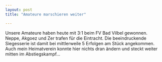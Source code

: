 ```yaml
---
layout: post
title: "Amateure marschieren weiter"

---
```


Unsere Amateure haben heute mit 3:1 beim FV Bad Vilbel gewonnen. Neppe, Akgoez und Zer trafen für die Eintracht. Die beeindruckende Siegesserie ist damit bei mittlerweile 5 Erfolgen am Stück angekommen. Auch mein Heimatverein konnte hier nichts dran ändern und steckt weiter mitten im Abstiegskampf...


